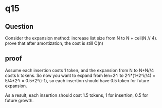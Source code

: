 # q15

## Question

Consider the expansion method: increase list size from N to N + ceil(N // 4). prove that after amortization, the cost is still O(n)

## proof

Assume each insertion costs 1 token, and the expansion from N to N+N//4 costs k tokens. 
So now you want to expand from len=2^i to 2^i*(1+2^i//4) = 5/4*2^i = 0.5\*2^(i-1), so each insertion should have 0.5 token for future expansion. 

As a result, each insertion should cost 1.5 tokens, 1 for insertion, 0.5 for future growth. 